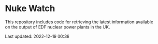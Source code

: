 # Nuke Watch

This repository includes code for retrieving the latest information available on the output of EDF nuclear power plants in the UK.

Last updated: 2022-12-19 00:38